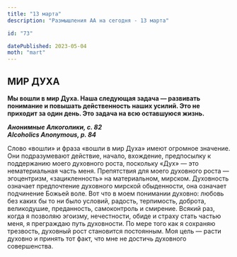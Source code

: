 ```yaml
---
title: "13 марта"
description: "Размышления АА на сегодня - 13 марта"

id: "73"

datePublished: 2023-05-04
moth: "mart"
---
```


## МИР ДУХА

**Мы вошли в мир Духа. Наша следующая задача — развивать понимание и повышать
действенность наших усилий. Это не приходит за один день. Это задача на всю
оставшуюся жизнь.**

**_Анонимные Алкоголики, с. 82  
Alcoholics Anonymous, p. 84_**

Слово «вошли» и фраза «вошли в мир Духа» имеют огромное значение. Они
подразумевают действие, начало, вхождение, предпосылку к поддержанию моего
духовного роста, поскольку «Дух» — это нематериальная часть меня. Препятствия
для моего духовного роста — эгоцентризм, «зацикленность» на материальном,
мирском. Духовность означает предпочтение духовного мирской обыденности, она
означает подчинение Божьей воле. Вот что в моем понимании духовно: любовь без
каких бы то ни было условий, радость, терпимость, доброта, великодушие,
преданность, самоконтроль и смирение. Всякий раз, когда я позволяю эгоизму,
нечестности, обиде и страху стать частью меня, я преграждаю путь духовности.
По мере того как я сохраняю трезвость, духовный рост становится постоянным.
Моя цель — расти духовно и принять тот факт, что мне не достичь духовного
совершенства.
